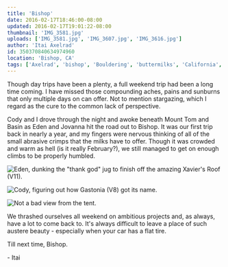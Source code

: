 ```yaml
---
title: 'Bishop'
date: 2016-02-17T18:46:00-08:00
updated: 2016-02-17T19:01:22-08:00
thumbnail: 'IMG_3581.jpg'
uploads: ['IMG_3581.jpg', 'IMG_3607.jpg', 'IMG_3616.jpg']
author: 'Itai Axelrad'
id: 350370840634974960
location: 'Bishop, CA'
tags: ['Axelrad', 'bishop', 'Bouldering', 'buttermilks', 'California', 'Five Ten', 'granite', 'highball']
---
```


Though day trips have been a plenty, a full weekend trip had been a long time coming. I have missed those compounding aches, pains and sunburns that only multiple days on can offer. Not to mention stargazing, which I regard as the cure to the common lack of perspective.

Cody and I drove through the night and awoke beneath Mount Tom and Basin as Eden and Jovanna hit the road out to Bishop. It was our first trip back in nearly a year, and my fingers were nervous thinking of all of the small abrasive crimps that the milks have to offer. Though it was crowded and warm as hell (is it really February?), we still managed to get on enough climbs to be properly humbled.

![Eden, dunking the "thank god" jug to finish off the amazing Xavier's Roof (V11).](uploads/IMG_3581.jpg)

![Cody, figuring out how Gastonia (V8) got its name.](uploads/IMG_3607.jpg)

![Not a bad view from the tent.](uploads/IMG_3616.jpg)

We thrashed ourselves all weekend on ambitious projects and, as always, have a lot to come back to. It's always difficult to leave a place of such austere beauty - especially when your car has a flat tire.

Till next time, Bishop.

\- Itai
